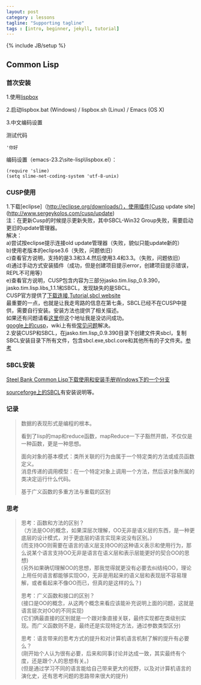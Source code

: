 ```yaml
---
layout: post
category : lessons
tagline: "Supporting tagline"
tags : [intro, beginner, jekyll, tutorial]
---
```

{% include JB/setup %}

## Common Lisp 

### 首次安装

1.使用[lispbox](http://common-lisp.net/project/lispbox/)

2.启动lispbox.bat (Windows) / lispbox.sh (Linux) / Emacs (OS X)

3.中文编码设置

测试代码

	'你好

编码设置（emacs-23.2\site-lisp\lispbox.el）：

	(require 'slime)
	(setq slime-net-coding-system 'utf-8-unix)

### CUSP使用

1.下载[eclipse]（http://eclipse.org/downloads/），使用插件[Cusp update site](http://www.sergeykolos.com/cusp/update)  
注：在更新Cusp的时候提示更新失败，其中SBCL-Win32 Group失败，需要启动更旧的update管理器。  
解决：  
a)尝试按eclipse提示连接old update管理器（失败，貌似只能update新的）  
b)使用老版本的eclipse3.6（失败，问题依旧）  
c)查看官方说明，支持的是3.3和3.4.然后使用3.4和3.3。（失败，问题依旧）  
d)通过手动方式安装插件（成功，但是创建项目提示error，创建项目提示错误，REPL不可用等）  
e)查看官方说明，CUSP包含内容为三部分jasko.tim.lisp_0.9.390，jasko.tim.lisp.libs_1.1.1和SBCL，发现缺失的是SBCL。  
CUSP官方提供了[下载连接](http://www.sergeykolos.com/cusp/archive/),[Tutorial](http://www.sergeykolos.com/cusp/intro/),[sbcl website](http://www.sbcl.org/)  
最重要的一点，也就是让我走弯路的信息在第七条，SBCL已经不在CUSP中提供，需要自行安装。安装方法也提供了相关描述。  
如果还有问题请看[这里](http://cusp.devjavu.com/projects/cusp/wiki/FAQ)但这个地址我是没访问成功。  
[google上的cusp](https://code.google.com/p/cusp/)，wiki上有些[常见问题](https://code.google.com/p/cusp/wiki/FAQ)解决。  
2.安装CUSP和SBCL，在jasko.tim.lisp_0.9.390目录下创建文件夹sbcl，复制SBCL安装目录下所有文件，包含sbcl.exe,sbcl.core和其他所有的子文件夹。[参考](http://blog.quppa.net/2011/08/17/installing-cusp-eclipse-lisp-plugin/)
### SBCL安装

[Steel Bank Common Lisp](http://www.sbcl.org/)[下载](http://www.sbcl.org/platform-table.html)[使用和安装](http://www.sbcl.org/getting.html)[手册](http://www.sbcl.org/manual/sbcl.pdf)[Windows下的一个分支](https://github.com/akovalenko/sbcl-win32-threads/wiki)

[sourceforge上的SBCL](http://sourceforge.net/p/sbcl/sbcl/ci/master/tree/)有安装说明等。

### 记录

>数据的表现形式是编程的根本。
>
>看到了lisp的map和reduce函数，mapReduce一下子豁然开朗，不仅仅是一种函数，更是一种思想。
>
>面向对象的基本模式：类所关联的行为由属于一个特定类的方法或成员函数定义。  
>消息传递的调用模型：在一个特定对象上调用一个方法，然后该对象所属的类决定运行什么代码。
>
>基于广义函数的多重方法与重载的区别

### 思考

>思考：函数和方法的区别？  
>（方法是OO的概念，如果深层次理解，OO无非是语义层的东西，是一种更底层的设计模式，对于更底层的语言实现来说没有区别。）  
> (而支持OO则需要在语言的语义层支持OO的这种语义表示和使用行为，那么说某个语言支持OO无非是语言在语义层和表示层能更好的契合OO的思想)  
> (另外如果确切理解OO的思想，那我觉得就更没有必要去纠结纯OO，理论上用任何语言都能够实现OO，无非是用起来的语义层和表现层不容易理解，或者看起来不像OO而已，但真的是这样的么？)
> 
>思考：广义函数和接口的区别？  
> (接口是OO的概念，从这两个概念来看应该能补充说明上面的问题，这就是语言层次对OO的不同实现)  
> (它们俩最直接的区别就是一个跟对象直接关联，最终实现都在类级别实现。而广义函数则不是，最终还是实现特定方法，通过参数类型区分)
> 
>思考：语言带来的思考方式的提升和对计算机语言机制了解的提升有必要么？  
> (刚开始个人认为很有必要，后来和同事讨论并达成一致，其实最终有个度，还是跟个人的思想有关。)  
> (但是通过学习不同的语言能给自己带来更大的视野，以及对计算机语言的演化史，还有思考问题的思路带来很大的提升)